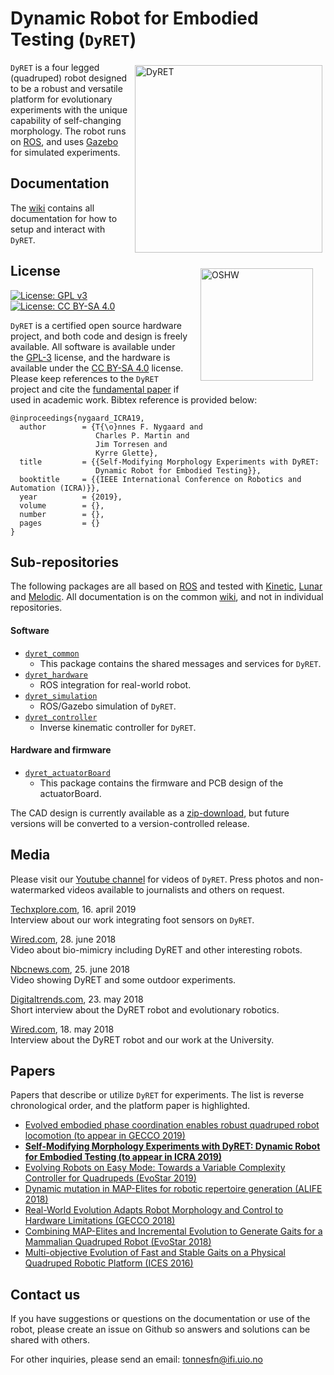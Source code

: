 # Dynamic Robot for Embodied Testing (`DyRET`)
<span><img src="http://robotikk.net/media/images/dyret_reconfig.gif" alt="DyRET" width="300" align="right" style="margin: 5px"/>

`DyRET` is a four legged (quadruped) robot designed to be a robust and versatile platform for evolutionary experiments with the unique capability of self-changing morphology. The robot runs on [ROS](https://ros.org), and uses [Gazebo](http://gazebosim.org/) for simulated experiments.

<a href="http://certificate.oshwa.org/"><img src="http://robotikk.net/media/images/dyret_oshw.png" alt="OSHW" width="180" style="margin: 20px" align="right"/></a>
## Documentation
The [wiki](https://github.com/dyret-robot/dyret_documentation/wiki)
contains all documentation for how to setup and interact with `DyRET`.

## License
[![License: GPL v3](https://img.shields.io/badge/License-GPL%20v3-blue.svg)](https://www.gnu.org/licenses/gpl-3.0)
[![License: CC BY-SA 4.0](https://img.shields.io/badge/License-CC%20BY--SA%204.0-lightgrey.svg)](https://creativecommons.org/licenses/by-sa/4.0/)  

`DyRET` is a certified open source hardware project, and both code and design is freely available. All software is available under the [GPL-3](http://www.gnu.org/licenses/gpl.html) license, and the hardware is available under the [CC BY-SA 4.0](https://creativecommons.org/licenses/by-sa/4.0/) license. Please keep references to the `DyRET` project and cite the [fundamental paper](https://arxiv.org/pdf/1803.05629) if used in academic work. Bibtex reference is provided below:

~~~~~~~~
@inproceedings{nygaard_ICRA19,
  author        = {T{\o}nnes F. Nygaard and
                   Charles P. Martin and
                   Jim Torresen and
                   Kyrre Glette},
  title         = {{Self-Modifying Morphology Experiments with DyRET:
                   Dynamic Robot for Embodied Testing}},
  booktitle     = {{IEEE International Conference on Robotics and Automation (ICRA)}},
  year          = {2019},
  volume        = {},
  number        = {},
  pages         = {}
}
~~~~~~~~

## Sub-repositories
The following packages are all based on [ROS](https://ros.org) and tested with [Kinetic](https://wiki.ros.org/kinetic), [Lunar](https://wiki.ros.org/lunar/) and [Melodic](https://wiki.ros.org/melodic). All documentation is on the common [wiki](https://github.com/dyret-robot/dyret_documentation/wiki), and not in individual repositories.

#### Software
- [`dyret_common`](https://github.com/dyret-robot/dyret_common)
    - This package contains the shared messages and services for `DyRET`.
- [`dyret_hardware`](https://github.com/dyret-robot/dyret_hardware)
    - ROS integration for real-world robot.
- [`dyret_simulation`](https://github.com/dyret-robot/dyret_simulation)
    - ROS/Gazebo simulation of `DyRET`.
- [`dyret_controller`](https://github.com/dyret-robot/dyret_controller)
    - Inverse kinematic controller for `DyRET`.

#### Hardware and firmware
- [`dyret_actuatorBoard`](https://github.com/dyret-robot/dyret_actuatorBoard)
    - This package contains the firmware and PCB design of the actuatorBoard.

The CAD design is currently available as a [zip-download](http://robotikk.net/sources/cad.zip), but future versions will be converted to a version-controlled release.

## Media

Please visit our [Youtube channel](https://www.youtube.com/playlist?list=PLRBn4we2TECqjgtN5yU7JDioblYnBLBsU) for videos of `DyRET`.
Press photos and non-watermarked videos available to journalists and others on request.

[Techxplore.com](https://techxplore.com/news/2019-04-method-enable-robust-locomotion-quadruped.html), 16. april 2019  
Interview about our work integrating foot sensors on `DyRET`.

[Wired.com](https://www.wired.com/story/how-roboticists-are-copying-nature-to-make-fantastical-machines/), 28. june 2018  
Video about bio-mimicry including DyRET and other interesting robots.

[Nbcnews.com](https://www.nbcnews.com/mach/video/how-a-shape-shifting-robot-is-learning-from-its-mistakes-1263383619716), 25. june 2018   
Video showing DyRET and some outdoor experiments.

[Digitaltrends.com](https://www.digitaltrends.com/cool-tech/dyret-robot-learns-to-walk/), 23. may 2018  
Short interview about the DyRET robot and evolutionary robotics.

[Wired.com](https://www.wired.com/story/the-shape-shifting-robot-that-evolves-by-falling-down/), 18. may 2018  
Interview about the DyRET robot and our work at the University.

## Papers
Papers that describe or utilize `DyRET` for experiments. The list is reverse chronological order, and the platform paper is highlighted.

- [Evolved embodied phase coordination enables robust quadruped robot locomotion (to appear in GECCO 2019)](https://folk.uio.no/jorgehn/tegotae/)
- [**Self-Modifying Morphology Experiments with DyRET: Dynamic Robot for Embodied Testing (to appear in ICRA 2019)**](https://arxiv.org/pdf/1803.05629)
- [Evolving Robots on Easy Mode: Towards a Variable Complexity Controller for Quadrupeds (EvoStar 2019)](https://www.springerprofessional.de/en/evolving-robots-on-easy-mode-towards-a-variable-complexity-contr/16644622)
- [Dynamic mutation in MAP-Elites for robotic repertoire generation (ALIFE 2018)](https://www.mitpressjournals.org/doi/abs/10.1162/isal_a_00110)
- [Real-World Evolution Adapts Robot Morphology and Control to Hardware Limitations (GECCO 2018)](https://dl.acm.org/citation.cfm?id=3205567)
- [Combining MAP-Elites and Incremental Evolution to Generate Gaits for a Mammalian Quadruped Robot (EvoStar 2018)](https://link.springer.com/chapter/10.1007/978-3-319-77538-8_48)
- [Multi-objective Evolution of Fast and Stable Gaits on a Physical Quadruped Robotic Platform (ICES 2016)](https://ieeexplore.ieee.org/document/7850167/)


## Contact us
If you have suggestions or questions on the documentation or use of the robot, please create an issue on Github so answers and solutions can be shared with others.

For other inquiries, please send an email: [tonnesfn@ifi.uio.no](mailto:tonnesfn@ifi.uio.no)
